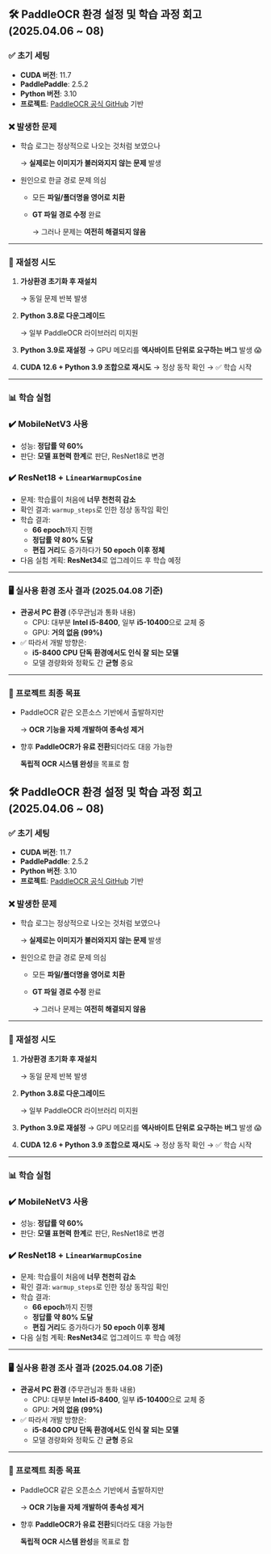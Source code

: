 ## 🛠️ PaddleOCR 환경 설정 및 학습 과정 회고 (2025.04.06 ~ 08)

### ✅ 초기 세팅

- **CUDA 버전**: 11.7
- **PaddlePaddle**: 2.5.2
- **Python 버전**: 3.10
- **프로젝트**: [PaddleOCR 공식 GitHub](https://github.com/PaddlePaddle/PaddleOCR) 기반

### ❌ 발생한 문제

- 학습 로그는 정상적으로 나오는 것처럼 보였으나
    
    → **실제로는 이미지가 불러와지지 않는 문제** 발생
    
- 원인으로 한글 경로 문제 의심
    - 모든 **파일/폴더명을 영어로 치환**
    - **GT 파일 경로 수정** 완료
        
        → 그러나 문제는 **여전히 해결되지 않음**
        

---

### 🔁 재설정 시도

1. **가상환경 초기화 후 재설치**
    
    → 동일 문제 반복 발생
    
2. **Python 3.8로 다운그레이드**
    
    → 일부 PaddleOCR 라이브러리 미지원
    
3. **Python 3.9로 재설정**
→ GPU 메모리를 **엑사바이트 단위로 요구하는 버그** 발생 😱
4. **CUDA 12.6 + Python 3.9 조합으로 재시도**
→ 정상 동작 확인 → ✅ 학습 시작

---

### 📊 학습 실험

### ✔️ MobileNetV3 사용

- 성능: **정답률 약 60%**
- 판단: **모델 표현력 한계**로 판단, ResNet18로 변경

### ✔️ ResNet18 + `LinearWarmupCosine`

- 문제: 학습률이 처음에 **너무 천천히 감소**
- 확인 결과: `warmup_steps`로 인한 정상 동작임 확인
- 학습 결과:
    - **66 epoch**까지 진행
    - **정답률 약 80% 도달**
    - **편집 거리**도 증가하다가 **50 epoch 이후 정체**
- 다음 실험 계획: **ResNet34**로 업그레이드 후 학습 예정

---

### 🖥️ 실사용 환경 조사 결과 (2025.04.08 기준)

- **관공서 PC 환경** (주무관님과 통화 내용)
    - CPU: 대부분 **Intel i5-8400**, 일부 **i5-10400**으로 교체 중
    - GPU: **거의 없음 (99%)**
- ✅ 따라서 개발 방향은:
    - **i5-8400 CPU 단독 환경에서도 인식 잘 되는 모델**
    - 모델 경량화와 정확도 간 **균형** 중요

---

### 🎯 프로젝트 최종 목표

- PaddleOCR 같은 오픈소스 기반에서 출발하지만
    
    → **OCR 기능을 자체 개발하여 종속성 제거**
    
- 향후 **PaddleOCR가 유료 전환**되더라도 대응 가능한
    
    **독립적 OCR 시스템 완성**을 목표로 함
    

## 🛠️ PaddleOCR 환경 설정 및 학습 과정 회고 (2025.04.06 ~ 08)

### ✅ 초기 세팅

- **CUDA 버전**: 11.7
- **PaddlePaddle**: 2.5.2
- **Python 버전**: 3.10
- **프로젝트**: [PaddleOCR 공식 GitHub](https://github.com/PaddlePaddle/PaddleOCR) 기반

### ❌ 발생한 문제

- 학습 로그는 정상적으로 나오는 것처럼 보였으나
    
    → **실제로는 이미지가 불러와지지 않는 문제** 발생
    
- 원인으로 한글 경로 문제 의심
    - 모든 **파일/폴더명을 영어로 치환**
    - **GT 파일 경로 수정** 완료
        
        → 그러나 문제는 **여전히 해결되지 않음**
        

---

### 🔁 재설정 시도

1. **가상환경 초기화 후 재설치**
    
    → 동일 문제 반복 발생
    
2. **Python 3.8로 다운그레이드**
    
    → 일부 PaddleOCR 라이브러리 미지원
    
3. **Python 3.9로 재설정**
→ GPU 메모리를 **엑사바이트 단위로 요구하는 버그** 발생 😱
4. **CUDA 12.6 + Python 3.9 조합으로 재시도**
→ 정상 동작 확인 → ✅ 학습 시작

---

### 📊 학습 실험

### ✔️ MobileNetV3 사용

- 성능: **정답률 약 60%**
- 판단: **모델 표현력 한계**로 판단, ResNet18로 변경

### ✔️ ResNet18 + `LinearWarmupCosine`

- 문제: 학습률이 처음에 **너무 천천히 감소**
- 확인 결과: `warmup_steps`로 인한 정상 동작임 확인
- 학습 결과:
    - **66 epoch**까지 진행
    - **정답률 약 80% 도달**
    - **편집 거리**도 증가하다가 **50 epoch 이후 정체**
- 다음 실험 계획: **ResNet34**로 업그레이드 후 학습 예정

---

### 🖥️ 실사용 환경 조사 결과 (2025.04.08 기준)

- **관공서 PC 환경** (주무관님과 통화 내용)
    - CPU: 대부분 **Intel i5-8400**, 일부 **i5-10400**으로 교체 중
    - GPU: **거의 없음 (99%)**
- ✅ 따라서 개발 방향은:
    - **i5-8400 CPU 단독 환경에서도 인식 잘 되는 모델**
    - 모델 경량화와 정확도 간 **균형** 중요

---

### 🎯 프로젝트 최종 목표

- PaddleOCR 같은 오픈소스 기반에서 출발하지만
    
    → **OCR 기능을 자체 개발하여 종속성 제거**
    
- 향후 **PaddleOCR가 유료 전환**되더라도 대응 가능한
    
    **독립적 OCR 시스템 완성**을 목표로 함